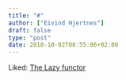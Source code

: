 ```yaml
---
title: "#"
author: ["Eivind Hjertnes"]
draft: false
type: "post"
date: 2018-10-02T06:55:06+02:00
---
```


Liked:
[The
Lazy functor](http://blog.ploeh.dk/2018/09/10/the-lazy-functor/?utm%5Fcampaign=dotNET+Weekly&utm%5Fmedium=email&utm%5Fsource=week-38%5Fyear-2018)
